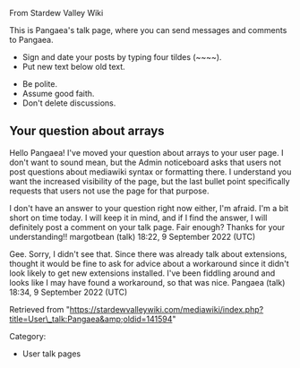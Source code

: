 From Stardew Valley Wiki

This is Pangaea's talk page, where you can send messages and comments to Pangaea.

- Sign and date your posts by typing four tildes (~~~~).
- Put new text below old text.

<!--THE END-->

- Be polite.
- Assume good faith.
- Don't delete discussions.

## Your question about arrays

Hello Pangaea! I've moved your question about arrays to your user page. I don't want to sound mean, but the Admin noticeboard asks that users not post questions about mediawiki syntax or formatting there. I understand you want the increased visibility of the page, but the last bullet point specifically requests that users not use the page for that purpose.

I don't have an answer to your question right now either, I'm afraid. I'm a bit short on time today. I will keep it in mind, and if I find the answer, I will definitely post a comment on your talk page. Fair enough? Thanks for your understanding!! margotbean (talk) 18:22, 9 September 2022 (UTC)

Gee. Sorry, I didn't see that. Since there was already talk about extensions, thought it would be fine to ask for advice about a workaround since it didn't look likely to get new extensions installed. I've been fiddling around and looks like I may have found a workaround, so that was nice. Pangaea (talk) 18:34, 9 September 2022 (UTC)

Retrieved from "https://stardewvalleywiki.com/mediawiki/index.php?title=User\_talk:Pangaea&amp;oldid=141594"

Category:

- User talk pages